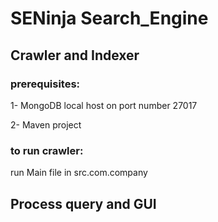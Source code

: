 # SENinja Search_Engine

## Crawler and Indexer

### prerequisites:

1- MongoDB local host on port number 27017

2- Maven project 

### to run crawler: 

run Main file in src.com.company



## Process query and GUI
